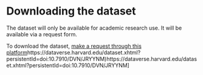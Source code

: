 # Downloading the dataset
The dataset will only be available for academic research use. It will be available via a request form.

To download the dataset,  [make a request through this platform]([[https://forms.gle/x6YmS96VVPgsUSiQ6](https://dataverse.harvard.edu/dataset.xhtml?persistentId=doi:10.7910/DVN/JRYYNM)https://dataverse.harvard.edu/dataset.xhtml?persistentId=doi:10.7910/DVN/JRYYNM)https://dataverse.harvard.edu/dataset.xhtml?persistentId=doi:10.7910/DVN/JRYYNM)https://dataverse.harvard.edu/dataset.xhtml?persistentId=doi:10.7910/DVN/JRYYNM]

